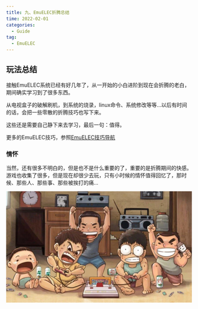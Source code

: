 ```yaml
---
title: 九、EmuELEC折腾总结
time: 2022-02-01
categories: 
  - Guide
tag:
  - EmuELEC
---
```


## 玩法总结

接触EmuELEC系统已经有好几年了，从一开始的小白进阶到现在会折腾的老白，期间确实学习到了很多东西。

从电视盒子的破解刷机，到系统的烧录，linux命令、系统修改等等...以后有时间的话，会把一些零散的折腾技巧也写下来。

这些还是需要自己静下来去学习，最后一句：值得。

更多的EmuELEC技巧，参照[EmuELEC技巧导航](../more/readme.md)

### 情怀

当然，还有很多不明白的，但是也不是什么重要的了，重要的是折腾期间的快感。游戏也收集了很多，但是现在却很少去玩，只有小时候的情怀值得回忆了，那时候、那些人、那些事、那些被挨打的痛...

![Snipaste_9-1](./assets/Snipaste_9-1.png)
